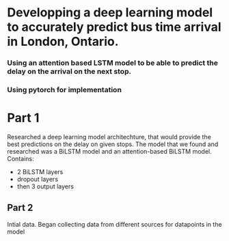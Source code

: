 <h1>Developping a deep learning model to accurately predict bus time arrival in London, Ontario. </h1>

<h3>Using an attention based LSTM model to be able to predict the delay on the arrival on the next stop.  </h3>

<h3>Using pytorch for implementation</h3>

<h1>Part 1</h1>
Researched a deep learning model architechture, that would provide the best predictions on the delay on given stops.  
The model that we found and researched was a BiLSTM model and an attention-based BiLSTM model.  <br>
Contains: <br>
<ul>
  <li>2 BiLSTM layers</li>
  <li>dropout layers</li>
  <li> then 3 output layers</li>
</ul>

<h2>Part 2</h2>
Intial data.  Began collecting data from different sources for datapoints in the model
